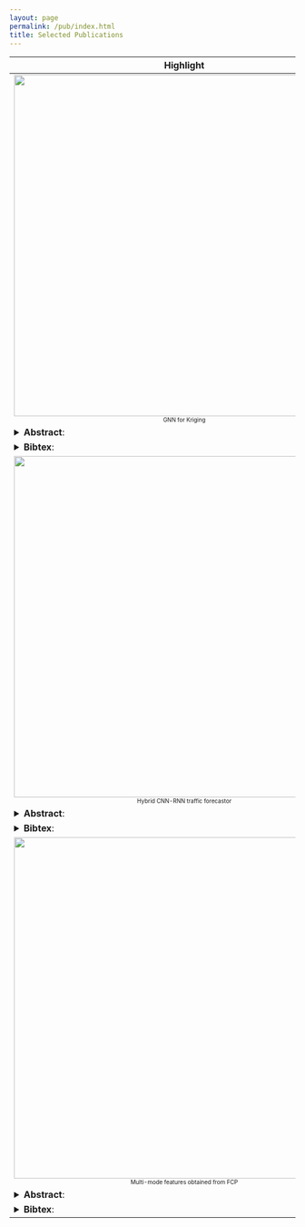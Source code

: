 ```yaml
---
layout: page
permalink: /pub/index.html
title: Selected Publications
---
```


<table style="width:100%">
    <thead>
		<tr>
			<th width="25%">Highlight</th>
			<th width="21%">Authors</th>
			<th width="32%">Title</th>
			<th width="2%">Year</th>
			<th width="20%">Journal/Proceedings</th>
		</tr>
    </thead>
	<tbody>
    <tr id="wu2020inductive" class="entry">
          <td>
        <div class="polaroid">
          <img src="https://kaimaoge.github.io/pub_img/ignnk.PNG" width="600" class="research_img">
          <div class="container">
          <center> <font size="1">GNN for Kriging</font><br /> </center>
          </div>
        </div>
      </td>
          <td> <font size="2"> <strong>Y. Wu</strong>, Zhuang, D, Labbe, A, & Sun, L.* </font></td>
      <td>
        Inductive Graph Neural Networks for Spatiotemporal Kriging<br>
                <p class="infolinks"> 
                  <!-- [<a href="https://arxiv.org/pdf/2006.07527.pdf">PDF</a>] -->
                  [<a href="https://arxiv.org/pdf/2006.07527">arXiv</a>]
                  [<a href="https://github.com/Kaimaoge/IGNNK">code</a>]
              </p>
        </td>
      <td>2021</td>
          <td>AAAI 2021</td>
        </tr>
        <tr id="abs_wu2020inductive" class="abstract noshow">
          <td colspan="5"><div align="justify"> <details><summary><b>Abstract</b>:</summary> <p>
		  Time series forecasting and spatiotemporal kriging are the two most important tasks in spatiotemporal data analysis. Recent research on graph neural networks has made substantial progress in time series forecasting, while little attention has been paid to the kriging problem---recovering signals for unsampled locations/sensors. Most existing scalable kriging methods (e.g., matrix/tensor completion) are transductive, and thus full retraining is required when we have a new sensor to interpolate. In this paper, we develop an Inductive Graph Neural Network Kriging (IGNNK) model to recover data for unsampled sensors on a network/graph structure. To generalize the effect of distance and reachability, we generate random subgraphs as samples and  corresponding adjacency matrix for each sample. By reconstructing all signals on each sample subgraph, IGNNK can effectively learn the spatial message passing mechanism. Empirical results on several real-world spatiotemporal datasets demonstrate the effectiveness of our model. In addition, we also find that the learned model can be successfully transferred to the same type of kriging tasks on an unseen dataset. Our results show that: 1) GNN is an efficient and effective tool for spatial kriging; 2) inductive GNNs can be trained using dynamic adjacency matrices; 3) a trained model can be transferred to new graph structures and 4) IGNNK can be used to generate virtual sensors. </p>
</details>
		  </div></td>
        </tr>
        <tr id="bib_wu2020inductive" class="bibtex noshow">
          <td colspan="5"><details><summary><b>Bibtex</b>:</summary> <p>
                <pre>@article{wu2020inductive,
  title={Inductive graph neural networks for spatiotemporal kriging},
  author={Wu, Yuankai and Zhuang, Dingyi and Labbe, Aurelie and Sun, Lijun},
  journal={arXiv preprint arXiv:2006.07527},
  year={2020}
}</pre></p>
</details>
      </td>
    </tr>
      <tr id="wu2018hybrid" class="entry">
          <td>
        <div class="polaroid">
          <img src="https://kaimaoge.github.io/pub_img/TRC.jpg" width="600" class="research_img">
          <div class="container">
          <center> <font size="1">Hybrid CNN-RNN traffic forecastor</font><br /> </center>
          </div>
        </div>
      </td>
          <td><font size="2"> <strong>Y. Wu</strong>, H. Tan, L. Qin, B. Ran, Z. Jiang. </font> </td>
      <td>
        A hybrid deep learning based traffic flow prediction method and its understanding<br>
                <p class="infolinks"> 
                  <!-- [<a href="https://arxiv.org/pdf/2006.07527.pdf">PDF</a>] -->
                  [<a href="https://www.sciencedirect.com/science/article/pii/S0968090X18302651?casa_token=S9i_2E-eysgAAAAA:BB1qR2bgJBl0mYnZARG9XNUi41yknWZDmAkvvmVLKO2gpMQd0ZAAUt0IWpEthpIcopXO0UvUHifr">Paper</a>]
              </p>
        </td>
      <td>2018</td>
          <td>Transportation Research Part C</td>
        </tr>
        <tr id="abs_wu2020inductive" class="abstract noshow">
          <td colspan="5"><div align="justify"> <details><summary><b>Abstract</b>:</summary> <p>
		  Deep neural networks (DNNs) have recently demonstrated the capability to predict traffic flow with big data. While existing DNN models can provide better performance than shallow models, it is still an open issue of making full use of spatial-temporal characteristics of the traffic flow to improve their performance. In addition, our understanding of them on traffic data remains limited. This paper proposes a DNN based traffic flow prediction model (DNN-BTF) to improve the prediction accuracy. The DNN-BTF model makes full use of weekly/daily periodicity and spatial-temporal characteristics of traffic flow. Inspired by recent work in machine learning, an attention based model was introduced that automatically learns to determine the importance of past traffic flow. The convolutional neural network was also used to mine the spatial features and the recurrent neural network to mine the temporal features of traffic flow. We also showed through visualization how DNN-BTF model understands traffic flow data and presents a challenge to conventional thinking about neural networks in the transportation field that neural networks is purely a “black-box” model. Data from open-access database PeMS was used to validate the proposed DNN-BTF model on a long-term horizon prediction task. Experimental results demonstrated that our method outperforms the state-of-the-art approaches. </p>
</details>
		  </div></td>
        </tr>
        <tr id="bib_wu2020inductive" class="bibtex noshow">
          <td colspan="5"><details><summary><b>Bibtex</b>:</summary> <p>
                <pre>@article{wu2018hybrid,
  title={A hybrid deep learning based traffic flow prediction method and its understanding},
  author={Wu, Yuankai and Tan, Huachun and Qin, Lingqiao and Ran, Bin and Jiang, Zhuxi},
  journal={Transportation Research Part C: Emerging Technologies},
  volume={90},
  pages={166--180},
  year={2018},
  publisher={Elsevier}
}</pre></p>
</details>
      </td>
    </tr>
    <tr id="wu2018fused" class="entry">
          <td>
        <div class="polaroid">
          <img src="https://kaimaoge.github.io/pub_img/TNNLS.PNG" width="600" class="research_img">
          <div class="container">
          <center> <font size="1">Multi-mode features obtained from FCP</font><br /> </center>
          </div>
        </div>
      </td>
          <td><font size="2"> <strong>Y. Wu</strong>, H. Tan, Y. Li, J. Zhang, X. Chen </font> </td>
      <td>
       A Fused CP Factorization Method for Incomplete Tensors<br>
                <p class="infolinks"> 
                  <!-- [<a href="https://arxiv.org/pdf/2006.07527.pdf">PDF</a>] -->
                  [<a href="https://ieeexplore.ieee.org/abstract/document/8421043">Paper</a>]
		  [<a href="https://github.com/Kaimaoge/Tensor-decomposition-completion-and-recovery-papers-and-codes/tree/master/NonnegativeFCP">Code</a>]
              </p>
        </td>
      <td>2018</td>
          <td>IEEE transactions on neural networks and learning systems</td>
        </tr>
        <tr id="abs_wu2020inductive" class="abstract noshow">
          <td colspan="5"><div align="justify"> <details><summary><b>Abstract</b>:</summary> <p>
		  Low-rank tensor completion methods have been advanced recently for modeling sparsely observed data with a multimode structure. However, low-rank priors may fail to interpret the model factors of general tensor objects. The most common method to address this drawback is to use regularizations together with the low-rank priors. However, due to the complex nature and diverse characteristics of real-world multiway data, the use of a single or a few regularizations remains far from efficient, and there are limited systematic experimental reports on the advantages of these regularizations for tensor completion. To fill these gaps, we propose a modified CP tensor factorization framework that fuses the l 2 norm constraint, sparseness (l 1 norm), manifold, and smooth information simultaneously. The factorization problem is addressed through a combination of Nesterov's optimal gradient descent method and block coordinate descent. Here, we construct a smooth approximation to the l 1 norm and TV norm regularizations, and then, the tensor factor is updated using the projected gradient method, where the step size is determined by the Lipschitz constant. Extensive experiments on simulation data, visual data completion, intelligent transportation systems, and GPS data of user involvement are conducted, and the efficiency of our method is confirmed by the results. Moreover, the obtained results reveal the characteristics of these commonly used regularizations for tensor completion in a certain sense and give experimental guidance concerning how to use them. </p>
</details>
		  </div></td>
        </tr>
        <tr id="bib_wu2020inductive" class="bibtex noshow">
          <td colspan="5"><details><summary><b>Bibtex</b>:</summary> <p>
                <pre>@ARTICLE{8421043,
  author={Y. {Wu} and H. {Tan} and Y. {Li} and J. {Zhang} and X. {Chen}},
  journal={IEEE Transactions on Neural Networks and Learning Systems}, 
  title={A Fused CP Factorization Method for Incomplete Tensors}, 
  year={2019},
  volume={30},
  number={3},
  pages={751-764},
  doi={10.1109/TNNLS.2018.2851612}
  }</pre></p>
</details>
      </td>
    </tr>
	</tbody>
</table>






